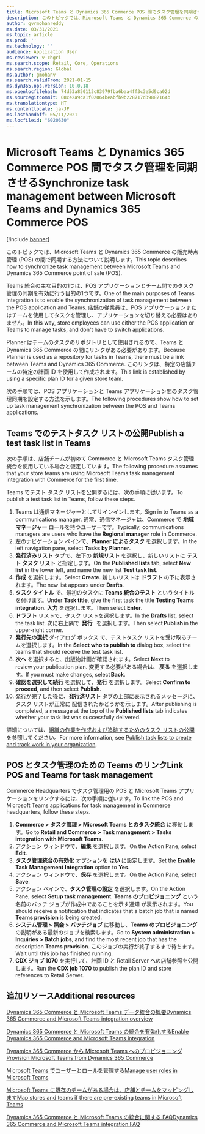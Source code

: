 ```yaml
---
title: Microsoft Teams と Dynamics 365 Commerce POS 間でタスク管理を同期させる
description: このトピックでは、Microsoft Teams と Dynamics 365 Commerce の販売時点管理 (POS) の間で同期する方法について説明します。
author: gvrmohanreddy
ms.date: 03/31/2021
ms.topic: article
ms.prod: ''
ms.technology: ''
audience: Application User
ms.reviewer: v-chgri
ms.search.scope: Retail, Core, Operations
ms.search.region: Global
ms.author: gmohanv
ms.search.validFrom: 2021-01-15
ms.dyn365.ops.version: 10.0.18
ms.openlocfilehash: 74d53a850113c83979fba6baa4ff3c3e5d9ca02d
ms.sourcegitcommit: 08ce2a9ca1f02064beabfb9b228717d39882164b
ms.translationtype: HT
ms.contentlocale: ja-JP
ms.lasthandoff: 05/11/2021
ms.locfileid: "6020630"
---
```

# <a name="synchronize-task-management-between-microsoft-teams-and-dynamics-365-commerce-pos"></a><span data-ttu-id="a96ba-103">Microsoft Teams と Dynamics 365 Commerce POS 間でタスク管理を同期させる</span><span class="sxs-lookup"><span data-stu-id="a96ba-103">Synchronize task management between Microsoft Teams and Dynamics 365 Commerce POS</span></span>

[!include [banner](includes/banner.md)]

<span data-ttu-id="a96ba-104">このトピックでは、Microsoft Teams と Dynamics 365 Commerce の販売時点管理 (POS) の間で同期する方法について説明します。</span><span class="sxs-lookup"><span data-stu-id="a96ba-104">This topic describes how to synchronize task management between Microsoft Teams and Dynamics 365 Commerce point of sale (POS).</span></span>

<span data-ttu-id="a96ba-105">Teams 統合の主な目的の1つは、POS アプリケーションとチーム間でのタスク管理の同期を有効に行う目的の1つです。</span><span class="sxs-lookup"><span data-stu-id="a96ba-105">One of the main purposes of Teams integration is to enable the synchronization of task management between the POS application and Teams.</span></span> <span data-ttu-id="a96ba-106">店舗の従業員は、POS アプリケーションまたはチームを使用してタスクを管理し、アプリケーションを切り替える必要はありません。</span><span class="sxs-lookup"><span data-stu-id="a96ba-106">In this way, store employees can use either the POS application or Teams to manage tasks, and don't have to switch applications.</span></span>

<span data-ttu-id="a96ba-107">Planner はチームのタスクのリポジトリとして使用されるので、Teams と Dynamics 365 Commerce の間にリンクがある必要があります。</span><span class="sxs-lookup"><span data-stu-id="a96ba-107">Because Planner is used as a repository for tasks in Teams, there must be a link between Teams and Dynamics 365 Commerce.</span></span> <span data-ttu-id="a96ba-108">このリンクは、特定の店舗チームの特定の計画 ID を使用して作成されます。</span><span class="sxs-lookup"><span data-stu-id="a96ba-108">This link is established by using a specific plan ID for a given store team.</span></span>

<span data-ttu-id="a96ba-109">次の手順では、POS アプリケーションと Teams アプリケーション間のタスク管理同期を設定する方法を示します。</span><span class="sxs-lookup"><span data-stu-id="a96ba-109">The following procedures show how to set up task management synchronization between the POS and Teams applications.</span></span>

## <a name="publish-a-test-task-list-in-teams"></a><span data-ttu-id="a96ba-110">Teams でのテストタスク リストの公開</span><span class="sxs-lookup"><span data-stu-id="a96ba-110">Publish a test task list in Teams</span></span>

<span data-ttu-id="a96ba-111">次の手順は、店舗チームが初めて Commerce と Microsoft Teams タスク管理統合を使用している場合と仮定しています。</span><span class="sxs-lookup"><span data-stu-id="a96ba-111">The following procedure assumes that your store teams are using Microsoft Teams task management integration with Commerce for the first time.</span></span>

<span data-ttu-id="a96ba-112">Teams でテスト タスク リストを公開するには、次の手順に従います。</span><span class="sxs-lookup"><span data-stu-id="a96ba-112">To publish a test task list in Teams, follow these steps.</span></span>

1. <span data-ttu-id="a96ba-113">Teams は通信マネージャーとしてサインインします。</span><span class="sxs-lookup"><span data-stu-id="a96ba-113">Sign in to Teams as a communications manager.</span></span> <span data-ttu-id="a96ba-114">通常、通信マネージャは、Commerce で **地域マネージャー** ロールを持つユーザーです。</span><span class="sxs-lookup"><span data-stu-id="a96ba-114">Typically, communications managers are users who have the **Regional manager** role in Commerce.</span></span>
1. <span data-ttu-id="a96ba-115">左のナビゲーション ペインで、**Planner によるタスク** を選択します。</span><span class="sxs-lookup"><span data-stu-id="a96ba-115">In the left navigation pane, select **Tasks by Planner**.</span></span>
1. <span data-ttu-id="a96ba-116">**発行済みリスト** タブで、左下の **新規リスト** を選択し、新しいリストに **テスト タスク リスト** と指定します。</span><span class="sxs-lookup"><span data-stu-id="a96ba-116">On the **Published lists** tab, select **New list** in the lower left, and name the new list **Test task list**.</span></span>
1. <span data-ttu-id="a96ba-117">**作成** を選択します。</span><span class="sxs-lookup"><span data-stu-id="a96ba-117">Select **Create**.</span></span> <span data-ttu-id="a96ba-118">新しいリストは **ドラフト** の下に表示されます。</span><span class="sxs-lookup"><span data-stu-id="a96ba-118">The new list appears under **Drafts**.</span></span>
1. <span data-ttu-id="a96ba-119">**タスク タイトル** で、最初のタスクに **Teams 統合のテスト** というタイトルを付けます。</span><span class="sxs-lookup"><span data-stu-id="a96ba-119">Under **Task title**, give the first task the title **Testing Teams integration**.</span></span> <span data-ttu-id="a96ba-120">**入力** を選択します。</span><span class="sxs-lookup"><span data-stu-id="a96ba-120">Then select **Enter**.</span></span>
1. <span data-ttu-id="a96ba-121">**ドラフト** リストで、タスク リストを選択します。</span><span class="sxs-lookup"><span data-stu-id="a96ba-121">In the **Drafts** list, select the task list.</span></span> <span data-ttu-id="a96ba-122">次に右上隅で  **発行**   を選択します。</span><span class="sxs-lookup"><span data-stu-id="a96ba-122">Then select **Publish** in the upper-right corner.</span></span>
1. <span data-ttu-id="a96ba-123">**発行先の選択** ダイアログ ボックス で、テストタスク リストを受け取るチームを選択します。</span><span class="sxs-lookup"><span data-stu-id="a96ba-123">In the **Select who to publish to** dialog box, select the teams that should receive the test task list.</span></span>
1. <span data-ttu-id="a96ba-124">**次へ** を選択すると、出版物計画が確認されます。</span><span class="sxs-lookup"><span data-stu-id="a96ba-124">Select **Next** to review your publication plan.</span></span> <span data-ttu-id="a96ba-125">変更する必要がある場合は、 **戻る** を選択します。</span><span class="sxs-lookup"><span data-stu-id="a96ba-125">If you must make changes, select **Back**.</span></span> 
1. <span data-ttu-id="a96ba-126">**確認を選択して続行** を選択して、**発行** を選択します。</span><span class="sxs-lookup"><span data-stu-id="a96ba-126">Select **Confirm to proceed**, and then select **Publish**.</span></span>
1. <span data-ttu-id="a96ba-127">発行が完了した後に、**発行済リスト** タブの上部に表示されるメッセージに、タスク リストが正常に 配信されたかどうかを示します。</span><span class="sxs-lookup"><span data-stu-id="a96ba-127">After publishing is completed, a message at the top of the **Published lists** tab indicates whether your task list was successfully delivered.</span></span>

<span data-ttu-id="a96ba-128">詳細については、[組織の作業を作成および追跡するためのタスク リストの公開](https://support.microsoft.com/office/publish-task-lists-to-create-and-track-work-in-your-organization-095409b3-f5af-40aa-9f9e-339b54e705df) を参照してください。</span><span class="sxs-lookup"><span data-stu-id="a96ba-128">For more information, see [Publish task lists to create and track work in your organization](https://support.microsoft.com/office/publish-task-lists-to-create-and-track-work-in-your-organization-095409b3-f5af-40aa-9f9e-339b54e705df).</span></span>

## <a name="link-pos-and-teams-for-task-management"></a><span data-ttu-id="a96ba-129">POS とタスク管理のための Teams のリンク</span><span class="sxs-lookup"><span data-stu-id="a96ba-129">Link POS and Teams for task management</span></span>

<span data-ttu-id="a96ba-130">Commerce Headquarters でタスク管理用の POS と Microsoft Teams アプリケーションをリンクするには、次の手順に従います。</span><span class="sxs-lookup"><span data-stu-id="a96ba-130">To link the POS and Microsoft Teams applications for task management in Commerce headquarters, follow these steps.</span></span>

1. <span data-ttu-id="a96ba-131">**Commerce \> タスク管理 \> Microsoft Teams とのタスク統合** に移動します。</span><span class="sxs-lookup"><span data-stu-id="a96ba-131">Go to **Retail and Commerce \> Task management \> Tasks integration with Microsoft Teams**.</span></span>
1. <span data-ttu-id="a96ba-132">アクション ウィンドウで、**編集** を選択します。</span><span class="sxs-lookup"><span data-stu-id="a96ba-132">On the Action Pane, select **Edit**.</span></span>
1. <span data-ttu-id="a96ba-133">**タスク管理統合の有効化** オプションを **はい** に設定します。</span><span class="sxs-lookup"><span data-stu-id="a96ba-133">Set the **Enable Task Management Integration** option to **Yes**.</span></span>
1. <span data-ttu-id="a96ba-134">アクション ウィンドウで、**保存** を選択します。</span><span class="sxs-lookup"><span data-stu-id="a96ba-134">On the Action Pane, select **Save**.</span></span>
1. <span data-ttu-id="a96ba-135">アクション ペインで、**タスク管理の設定** を選択します。</span><span class="sxs-lookup"><span data-stu-id="a96ba-135">On the Action Pane, select **Setup task management**.</span></span> <span data-ttu-id="a96ba-136">**Teams のプロビジョニング** という名前のバッチ ジョブが作成中であることを示す通知 が表示されます。</span><span class="sxs-lookup"><span data-stu-id="a96ba-136">You should receive a notification that indicates that a batch job that is named **Teams provision** is being created.</span></span>
1. <span data-ttu-id="a96ba-137">**システム管理 \> 照会 \> バッチジョブ** に移動し、**Teams のプロビジョニング** の説明がある最新のジョブを検索します。</span><span class="sxs-lookup"><span data-stu-id="a96ba-137">Go to **System administration \> Inquiries \> Batch jobs**, and find the most recent job that has the description **Teams provision**.</span></span> <span data-ttu-id="a96ba-138">このジョブの実行が終了するまで待ちます。</span><span class="sxs-lookup"><span data-stu-id="a96ba-138">Wait until this job has finished running.</span></span>
1. <span data-ttu-id="a96ba-139">**CDX ジョブ 1070** を実行して、計画 ID と Retail Server への店舗参照を公開します。</span><span class="sxs-lookup"><span data-stu-id="a96ba-139">Run the **CDX job 1070** to publish the plan ID and store references to Retail Server.</span></span>

## <a name="additional-resources"></a><span data-ttu-id="a96ba-140">追加リソース</span><span class="sxs-lookup"><span data-stu-id="a96ba-140">Additional resources</span></span>

[<span data-ttu-id="a96ba-141">Dynamics 365 Commerce と Microsoft Teams データ統合の概要</span><span class="sxs-lookup"><span data-stu-id="a96ba-141">Dynamics 365 Commerce and Microsoft Teams integration overview</span></span>](commerce-teams-integration.md)

[<span data-ttu-id="a96ba-142">Dynamics 365 Commerce と Microsoft Teams の統合を有効化する</span><span class="sxs-lookup"><span data-stu-id="a96ba-142">Enable Dynamics 365 Commerce and Microsoft Teams integration</span></span>](enable-teams-integration.md)

[<span data-ttu-id="a96ba-143">Dynamics 365 Commerce から Microsoft Teams へのプロビジョニング</span><span class="sxs-lookup"><span data-stu-id="a96ba-143">Provision Microsoft Teams from Dynamics 365 Commerce</span></span>](provision-teams-from-commerce.md)

[<span data-ttu-id="a96ba-144">Microsoft Teams でユーザーとロールを管理する</span><span class="sxs-lookup"><span data-stu-id="a96ba-144">Manage user roles in Microsoft Teams</span></span>](manage-user-roles-teams.md)

[<span data-ttu-id="a96ba-145">Microsoft Teams に既存のチームがある場合は、店舗とチームをマッピングします</span><span class="sxs-lookup"><span data-stu-id="a96ba-145">Map stores and teams if there are pre-existing teams in Microsoft Teams</span></span>](map-stores-existing-teams.md)

[<span data-ttu-id="a96ba-146">Dynamics 365 Commerce と Microsoft Teams の統合に関する FAQ</span><span class="sxs-lookup"><span data-stu-id="a96ba-146">Dynamics 365 Commerce and Microsoft Teams integration FAQ</span></span>](teams-integration-faq.md)
